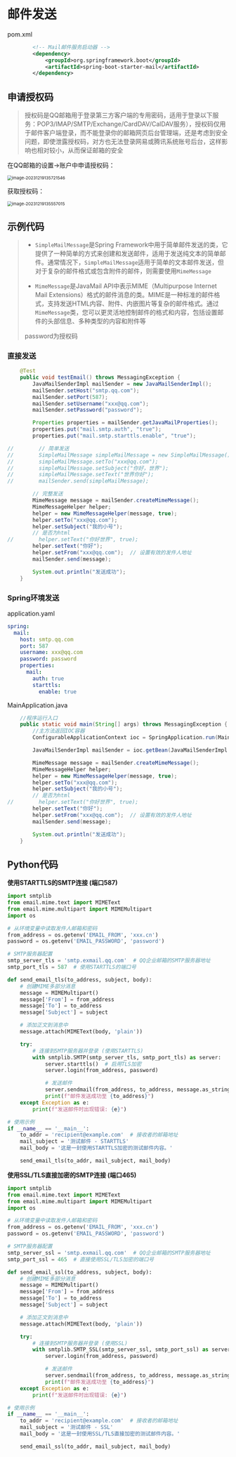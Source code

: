 # 邮件发送

pom.xml

```xml
        <!-- Mail邮件服务启动器 -->
        <dependency>
            <groupId>org.springframework.boot</groupId>
            <artifactId>spring-boot-starter-mail</artifactId>
        </dependency>
```

## 申请授权码

> 授权码是QQ邮箱用于登录第三方客户端的专用密码，适用于登录以下服务：POP3/IMAP/SMTP/Exchange/CardDAV/CalDAV服务），授权码仅用于邮件客户端登录，而不能登录你的邮箱网页后台管理端，还是考虑到安全问题，即使泄露授权码，对方也无法登录网易或腾讯系统账号后台，这样影响也相对较小，从而保证邮箱的安全

在QQ邮箱的设置->账户中申请授权码：

<img src="img/22.邮件发送/image-20231219135721546.png" alt="image-20231219135721546" style="zoom:67%;" />

获取授权码：

<img src="img/22.邮件发送/image-20231219135557015.png" alt="image-20231219135557015" style="zoom:67%;" />

## 示例代码

> - `SimpleMailMessage`是Spring Framework中用于简单邮件发送的类，它提供了一种简单的方式来创建和发送邮件，适用于发送纯文本的简单邮件。通常情况下，`SimpleMailMessage`适用于简单的文本邮件发送，但对于复杂的邮件格式或包含附件的邮件，则需要使用`MimeMessage`
>
> - `MimeMessage`是JavaMail API中表示MIME（Multipurpose Internet Mail Extensions）格式的邮件消息的类。MIME是一种标准的邮件格式，支持发送HTML内容、附件、内嵌图片等复杂的邮件格式。通过`MimeMessage`类，您可以更灵活地控制邮件的格式和内容，包括设置邮件的头部信息、多种类型的内容和附件等
>
> password为授权码

### 直接发送

```java
    @Test
    public void testEmail() throws MessagingException {
        JavaMailSenderImpl mailSender = new JavaMailSenderImpl();
        mailSender.setHost("smtp.qq.com");
        mailSender.setPort(587);
        mailSender.setUsername("xxx@qq.com");
        mailSender.setPassword("password");

        Properties properties = mailSender.getJavaMailProperties();
        properties.put("mail.smtp.auth", "true");
        properties.put("mail.smtp.starttls.enable", "true");

//        // 简单发送
//        SimpleMailMessage simpleMailMessage = new SimpleMailMessage();
//        simpleMailMessage.setTo("xxx@qq.com");
//        simpleMailMessage.setSubject("你好，世界");
//        simpleMailMessage.setText("世界你好");
//        mailSender.send(simpleMailMessage);

		// 完整发送
        MimeMessage message = mailSender.createMimeMessage();
        MimeMessageHelper helper;
        helper = new MimeMessageHelper(message, true);
        helper.setTo("xxx@qq.com");
        helper.setSubject("我的小号");
        // 是否为html
//        helper.setText("你好世界", true);
        helper.setText("你好");
        helper.setFrom("xxx@qq.com");  // 设置有效的发件人地址
        mailSender.send(message);

        System.out.println("发送成功");
    }
```

### Spring环境发送

application.yaml

```yaml
spring:
  mail:
    host: smtp.qq.com
    port: 587
    username: xxx@qq.com
    password: password
    properties:
      mail:
        auth: true
        starttls:
          enable: true
```

MainApplication.java

```java
    //程序运行入口
    public static void main(String[] args) throws MessagingException {
        //主方法返回IOC容器
        ConfigurableApplicationContext ioc = SpringApplication.run(MainApplication.class, args);

        JavaMailSenderImpl mailSender = ioc.getBean(JavaMailSenderImpl.class);

        MimeMessage message = mailSender.createMimeMessage();
        MimeMessageHelper helper;
        helper = new MimeMessageHelper(message, true);
        helper.setTo("xxx@qq.com");
        helper.setSubject("我的小号");
        // 是否为html
//        helper.setText("你好世界", true);
        helper.setText("你好");
        helper.setFrom("xxx@qq.com");  // 设置有效的发件人地址
        mailSender.send(message);

        System.out.println("发送成功");
    }
```

## Python代码

**使用STARTTLS的SMTP连接 (端口587)**

```python
import smtplib
from email.mime.text import MIMEText
from email.mime.multipart import MIMEMultipart
import os

# 从环境变量中读取发件人邮箱和密码
from_address = os.getenv('EMAIL_FROM', 'xxx.cn')
password = os.getenv('EMAIL_PASSWORD', 'password')

# SMTP服务器配置
smtp_server_tls = 'smtp.exmail.qq.com'  # QQ企业邮箱的SMTP服务器地址
smtp_port_tls = 587  # 使用STARTTLS的端口号

def send_email_tls(to_address, subject, body):
    # 创建MIME多部分消息
    message = MIMEMultipart()
    message['From'] = from_address
    message['To'] = to_address
    message['Subject'] = subject

    # 添加正文到消息中
    message.attach(MIMEText(body, 'plain'))

    try:
        # 连接到SMTP服务器并登录 (使用STARTTLS)
        with smtplib.SMTP(smtp_server_tls, smtp_port_tls) as server:
            server.starttls()  # 启用TLS加密
            server.login(from_address, password)

            # 发送邮件
            server.sendmail(from_address, to_address, message.as_string())
            print(f"邮件发送成功至 {to_address}")
    except Exception as e:
        print(f"发送邮件时出现错误: {e}")

# 使用示例
if __name__ == '__main__':
    to_addr = 'recipient@example.com'  # 接收者的邮箱地址
    mail_subject = '测试邮件 - STARTTLS'
    mail_body = '这是一封使用STARTTLS加密的测试邮件内容。'

    send_email_tls(to_addr, mail_subject, mail_body)
```

**使用SSL/TLS直接加密的SMTP连接 (端口465)**

```python
import smtplib
from email.mime.text import MIMEText
from email.mime.multipart import MIMEMultipart
import os

# 从环境变量中读取发件人邮箱和密码
from_address = os.getenv('EMAIL_FROM', 'xxx.cn')
password = os.getenv('EMAIL_PASSWORD', 'password')

# SMTP服务器配置
smtp_server_ssl = 'smtp.exmail.qq.com'  # QQ企业邮箱的SMTP服务器地址
smtp_port_ssl = 465  # 直接使用SSL/TLS加密的端口号

def send_email_ssl(to_address, subject, body):
    # 创建MIME多部分消息
    message = MIMEMultipart()
    message['From'] = from_address
    message['To'] = to_address
    message['Subject'] = subject

    # 添加正文到消息中
    message.attach(MIMEText(body, 'plain'))

    try:
        # 连接到SMTP服务器并登录 (使用SSL)
        with smtplib.SMTP_SSL(smtp_server_ssl, smtp_port_ssl) as server:
            server.login(from_address, password)

            # 发送邮件
            server.sendmail(from_address, to_address, message.as_string())
            print(f"邮件发送成功至 {to_address}")
    except Exception as e:
        print(f"发送邮件时出现错误: {e}")

# 使用示例
if __name__ == '__main__':
    to_addr = 'recipient@example.com'  # 接收者的邮箱地址
    mail_subject = '测试邮件 - SSL'
    mail_body = '这是一封使用SSL/TLS直接加密的测试邮件内容。'

    send_email_ssl(to_addr, mail_subject, mail_body)

```


